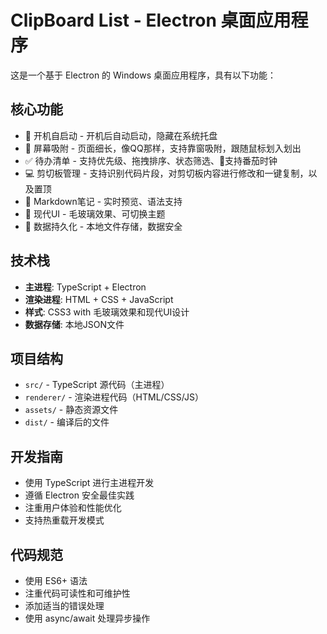 <!-- Use this file to provide workspace-specific custom instructions to Copilot. For more details, visit https://code.visualstudio.com/docs/copilot/copilot-customization#_use-a-githubcopilotinstructionsmd-file -->

# ClipBoard List - Electron 桌面应用程序

这是一个基于 Electron 的 Windows 桌面应用程序，具有以下功能：

## 核心功能
- 🚀 开机自启动 - 开机后自动启动，隐藏在系统托盘
- 📌 屏幕吸附 - 页面细长，像QQ那样，支持靠窗吸附，跟随鼠标划入划出
- ✅ 待办清单 - 支持优先级、拖拽排序、状态筛选、🍅支持番茄时钟
- 💻 剪切板管理 - 支持识别代码片段，对剪切板内容进行修改和一键复制，以及置顶
- 📝 Markdown笔记 - 实时预览、语法支持
- 🎨 现代UI - 毛玻璃效果、可切换主题
- 💾 数据持久化 - 本地文件存储，数据安全

## 技术栈
- **主进程**: TypeScript + Electron
- **渲染进程**: HTML + CSS + JavaScript
- **样式**: CSS3 with 毛玻璃效果和现代UI设计
- **数据存储**: 本地JSON文件

## 项目结构
- `src/` - TypeScript 源代码（主进程）
- `renderer/` - 渲染进程代码（HTML/CSS/JS）
- `assets/` - 静态资源文件
- `dist/` - 编译后的文件

## 开发指南
- 使用 TypeScript 进行主进程开发
- 遵循 Electron 安全最佳实践
- 注重用户体验和性能优化
- 支持热重载开发模式

## 代码规范
- 使用 ES6+ 语法
- 注重代码可读性和可维护性
- 添加适当的错误处理
- 使用 async/await 处理异步操作
